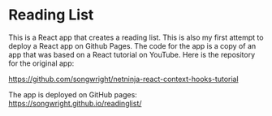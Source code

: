 # Reading List

This is a React app that creates a reading list. This is also my first attempt to deploy a React app on Github Pages. The code for the app is a copy of an app that was based on a React tutorial on YouTube. Here is the repository for the original app:

https://github.com/songwright/netninja-react-context-hooks-tutorial

The app is deployed on GitHub pages:
https://songwright.github.io/readinglist/